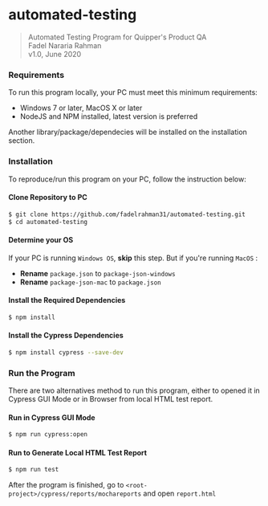 # automated-testing
> Automated Testing Program for Quipper's Product QA \
Fadel Nararia Rahman \
v1.0, June 2020

### Requirements
To run this program locally, your PC must meet this minimum requirements: 
- Windows 7 or later, MacOS X or later
- NodeJS and NPM installed, latest version is preferred

Another library/package/dependecies will be installed on the installation section.

### Installation
To reproduce/run this program on your PC, follow the instruction below: 

#### Clone Repository to PC
```bash
$ git clone https://github.com/fadelrahman31/automated-testing.git
$ cd automated-testing
```

#### Determine your OS
If your PC is running `Windows OS`, **skip** this step. But if you're running `MacOS` : 
- **Rename** `package.json` to `package-json-windows`
- **Rename** `package-json-mac` to `package.json`

#### Install the Required Dependencies
```bash
$ npm install
```

#### Install the Cypress Dependencies
```bash
$ npm install cypress --save-dev
```

### Run the Program
There are two alternatives method to run this program, either to opened it in Cypress GUI Mode or in Browser from local HTML test report.

#### Run in Cypress GUI Mode
```bash
$ npm run cypress:open
```

#### Run to Generate Local HTML Test Report
```bash
$ npm run test
```

After the program is finished, go to `<root-project>/cypress/reports/mochareports` and open `report.html`
